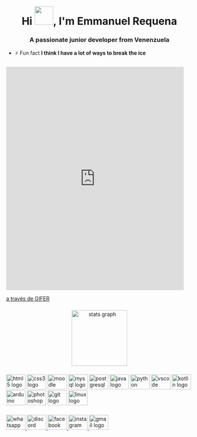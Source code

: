 <h1 align="center">Hi <img src="https://emojis.slackmojis.com/emojis/images/1577305505/7373/hand_wave.gif?1577305505" width="50" />, I'm Emmanuel Requena</h1>
<h3 align="center">A passionate junior developer from Venenzuela</h3>

- ⚡ Fun fact **I think I have a lot of ways to break the ice**

###

<iframe src="https://gifer.com/embed/XOsX" width=480 height=601.567 frameBorder="0" allowFullScreen></iframe><p><a href="https://gifer.com">a través de GIFER</a></p>

###

<div align="center">
  <img src="https://github-readme-stats.vercel.app/api?username=erequena&hide_title=false&hide_rank=false&show_icons=true&include_all_commits=true&count_private=true&disable_animations=false&theme=dracula&locale=en&hide_border=false&order=1&custom_title=Emamnuel's GitHub stats" height="150" alt="stats graph"  />
</div>

###

<div align="left">
    <img src="https://cdn.jsdelivr.net/gh/devicons/devicon/icons/html5/html5-original.svg" height="40" width="52" alt="html5 logo"  />
  <img src="https://cdn.jsdelivr.net/gh/devicons/devicon/icons/css3/css3-original.svg" height="40" width="52" alt="css3 logo"  />
  <img src="https://cdn.jsdelivr.net/gh/devicons/devicon/icons/moodle/moodle-original.svg" height="40" width="52" alt="moodle logo"  />
  <img src="https://cdn.jsdelivr.net/gh/devicons/devicon/icons/mysql/mysql-original-wordmark.svg" height="40" width="52" alt="mysql logo"  />
  <img src="https://cdn.jsdelivr.net/gh/devicons/devicon/icons/postgresql/postgresql-original.svg" height="40" width="52" alt="postgresql logo"  />
  <img src="https://cdn.jsdelivr.net/gh/devicons/devicon/icons/java/java-original-wordmark.svg" height="40" width="52" alt="java logo"  />
  <img src="https://cdn.jsdelivr.net/gh/devicons/devicon/icons/python/python-original-wordmark.svg" height="40" width="52" alt="python logo"  />
  <img src="https://cdn.jsdelivr.net/gh/devicons/devicon/icons/vscode/vscode-original.svg" height="40" width="52" alt="vscode logo"  />
  <img src="https://cdn.jsdelivr.net/gh/devicons/devicon/icons/kotlin/kotlin-original.svg" height="40" width="52" alt="kotlin logo"  />
  <img src="https://cdn.jsdelivr.net/gh/devicons/devicon/icons/arduino/arduino-original-wordmark.svg" height="40" width="52" alt="arduino logo"  />
  <img src="https://cdn.jsdelivr.net/gh/devicons/devicon/icons/photoshop/photoshop-line.svg" height="40" width="52" alt="photoshop logo"  />
  <img src="https://cdn.jsdelivr.net/gh/devicons/devicon/icons/git/git-plain.svg" height="40" width="52" alt="git logo"  />
  <img src="https://cdn.jsdelivr.net/gh/devicons/devicon/icons/linux/linux-original.svg" height="40" width="52" alt="linux logo"  />
</div>

###

<div align="left">
  <a href="https://wa.me/+593999434992" target="_blank">
    <img src="https://raw.githubusercontent.com/maurodesouza/profile-readme-generator/master/src/assets/icons/social/whatsapp/default.svg" width="52" height="40" alt="whatsapp logo"  />
  </a>
  <a href="609596371778928660" target="_blank">
    <img src="https://raw.githubusercontent.com/maurodesouza/profile-readme-generator/master/src/assets/icons/social/discord/default.svg" width="52" height="40" alt="discord logo"  />
  </a>
  <a href="https://www.facebook.com/emmanuel.requena.7355/" target="_blank">
    <img src="https://raw.githubusercontent.com/maurodesouza/profile-readme-generator/master/src/assets/icons/social/facebook/default.svg" width="52" height="40" alt="facebook logo"  />
  </a>
  <a href="https://www.instagram.com/invites/contact/?i=cvokci0686o2&utm_content=1zp4em8" target="_blank">
    <img src="https://raw.githubusercontent.com/maurodesouza/profile-readme-generator/master/src/assets/icons/social/instagram/default.svg" width="52" height="40" alt="instagram logo"  />
  </a>
  <a href="mailto:eart1709@gmail.com" target="_blank">
    <img src="https://raw.githubusercontent.com/maurodesouza/profile-readme-generator/master/src/assets/icons/social/gmail/default.svg" width="52" height="40" alt="gmail logo"  />
  </a>
</div>

###
